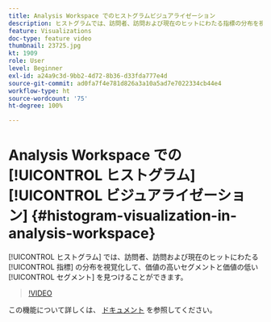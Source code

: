 ```yaml
---
title: Analysis Workspace でのヒストグラムビジュアライゼーション
description: ヒストグラムでは、訪問者、訪問および現在のヒットにわたる指標の分布を視覚化して、価値の高いセグメントと価値の低いセグメントを見つけることができます。
feature: Visualizations
doc-type: feature video
thumbnail: 23725.jpg
kt: 1909
role: User
level: Beginner
exl-id: a24a9c3d-9bb2-4d72-8b36-d33fda777e4d
source-git-commit: ad0fa7f4e781d826a3a10a5ad7e7022334cb44e4
workflow-type: ht
source-wordcount: '75'
ht-degree: 100%

---
```


# Analysis Workspace での [!UICONTROL ヒストグラム] [!UICONTROL ビジュアライゼーション] {#histogram-visualization-in-analysis-workspace}

[!UICONTROL ヒストグラム] では、訪問者、訪問および現在のヒットにわたる [!UICONTROL 指標] の分布を視覚化して、価値の高いセグメントと価値の低い [!UICONTROL セグメント] を見つけることができます。

>[!VIDEO](https://video.tv.adobe.com/v/23725/?quality=12)

この機能について詳しくは、 [ドキュメント](https://experienceleague.adobe.com/docs/analytics/analyze/analysis-workspace/visualizations/histogram.html?lang=ja) を参照してください。
